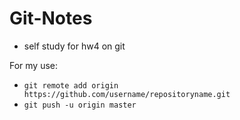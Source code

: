 # Git-Notes
- self study for hw4 on git

For my use:
- `git remote add origin https://github.com/username/repositoryname.git`
- `git push -u origin master`
